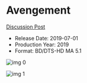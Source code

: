 # Avengement

[Discussion Post](https://www.avsforum.com/threads/bass-eq-for-filtered-movies.2995212/post-58247760)

* Release Date: 2019-07-01
* Production Year: 2019
* Format: BD/DTS-HD MA 5.1

![img 0](https://i.imgur.com/RryFNNE.jpg)

![img 1](https://i.imgur.com/rPOnTdi.jpg)

